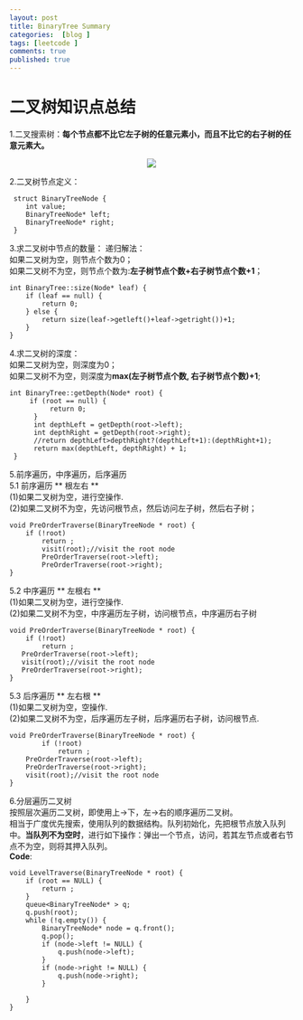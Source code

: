 ```yaml
---
layout: post
title: BinaryTree Summary
categories:  [blog ]
tags: [leetcode ]
comments: true
published: true
---
```

# 二叉树知识点总结
1.二叉搜索树：**每个节点都不比它左子树的任意元素小，而且不比它的右子树的任意元素大。**<br/>
<center>
    <p><img src="http://ww2.sinaimg.cn/large/6add1635gw1f7qi9piv80j20dw09udg4.jpg" align="center"></p>
</center>

2.二叉树节点定义：<br/>

	 struct BinaryTreeNode {
	 	int value;
	 	BinaryTreeNode* left;
	 	BinaryTreeNode* right;
	 }
	 
3.求二叉树中节点的数量：
递归解法：<br/>
如果二叉树为空，则节点个数为0；<br/>
如果二叉树不为空，则节点个数为:**左子树节点个数+右子树节点个数+1**；

    int BinaryTree::size(Node* leaf) {
    	if (leaf == null) {
    		return 0;
    	} else {
    		return size(leaf->getleft()+leaf->getright())+1;
    	}
    }
    
4.求二叉树的深度：<br/>
如果二叉树为空，则深度为0；<br/>
如果二叉树不为空，则深度为**max(左子树节点个数, 右子树节点个数)+1**;

    int BinaryTree::getDepth(Node* root) {
	     if (root == null) {
     	      return 0;  
     	  }
     	  int depthLeft = getDepth(root->left);
     	  int depthRight = getDepth(root->right);
     	  //return depthLeft>depthRight?(depthLeft+1):(depthRight+1);
     	  return max(depthLeft, depthRight) + 1;
	 }
	 
5.前序遍历，中序遍历，后序遍历<br/>
5.1 前序遍历  ** 根左右 **<br/>
(1)如果二叉树为空，进行空操作.<br/>
(2)如果二叉树不为空，先访问根节点，然后访问左子树，然后右子树；<br/>

    void PreOrderTraverse(BinaryTreeNode * root) {
        if (!root)
        	return ;
        	visit(root);//visit the root node
        	PreOrderTraverse(root->left);
        	PreOrderTraverse(root->right);
    }
5.2 中序遍历  ** 左根右 **<br/>
(1)如果二叉树为空，进行空操作.<br/>
(2)如果二叉树不为空，中序遍历左子树，访问根节点，中序遍历右子树<br/>
 
    void PreOrderTraverse(BinaryTreeNode * root) {
    	if (!root)
    		return ;
       PreOrderTraverse(root->left);
       visit(root);//visit the root node
       PreOrderTraverse(root->right);
    }
5.3 后序遍历  ** 左右根 **<br/>
(1)如果二叉树为空，空操作.<br/>
(2)如果二叉树不为空，后序遍历左子树，后序遍历右子树，访问根节点.<br>

    void PreOrderTraverse(BinaryTreeNode * root) {
    		if (!root)
    			return ;
       	PreOrderTraverse(root->left);
       	PreOrderTraverse(root->right);
       	visit(root);//visit the root node
    }
6.分层遍历二叉树<br/>
按照层次遍历二叉树，即使用上->下，左->右的顺序遍历二叉树。<br/>
相当于广度优先搜索，使用队列的数据结构。队列初始化，先把根节点放入队列中。**当队列不为空时**，进行如下操作：弹出一个节点，访问，若其左节点或者右节点不为空，则将其押入队列。<br/>
**Code**:

    void LevelTraverse(BinaryTreeNode * root) {
    	if (root == NULL) {
    		return ;
    	}
    	queue<BinaryTreeNode* > q;
    	q.push(root);
    	while (!q.empty()) {
    		BinaryTreeNode* node = q.front();
    		q.pop();
    		if (node->left != NULL) {
    			q.push(node->left);
    		}
    		if (node->right != NULL) {
    			q.push(node->right);
    		}
    		
    	}
    }



